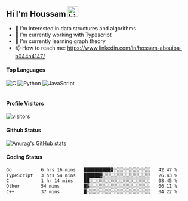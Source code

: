 ## Hi I'm Houssam <img src="https://user-images.githubusercontent.com/1303154/88677602-1635ba80-d120-11ea-84d8-d263ba5fc3c0.gif" width="28px" alt="hi">

- 👀 I’m interested in data structures and algorithms
- 🔭 I’m currently working with Typescript
- 🌱 I’m currently learning graph theory
- 📫 How to reach me: https://www.linkedin.com/in/hossam-abouiba-b044a4147/

#### Top Languages

![C](https://img.shields.io/badge/c-%2300599C.svg?style=for-the-badge&logo=c&logoColor=white)
![Python](https://img.shields.io/badge/python-%2314354C.svg?style=for-the-badge&logo=python&logoColor=white)
![JavaScript](https://img.shields.io/badge/javascript-%23323330.svg?style=for-the-badge&logo=javascript&logoColor=%23F7DF1E)
<br />
<br />
#### Profile Visitors
![visitors](https://visitor-badge.glitch.me/badge?page_id=project-HOSSAM.project-HOSSAM)

#### Github Status
[![Anurag's GitHub stats](https://github-readme-stats.vercel.app/api?username=0xPride&theme=tokyonight)](https://github.com/anuraghazra/github-readme-stats)

#### Coding Status
<!--START_SECTION:waka-->

```txt
Go           6 hrs 16 mins   ██████████▓░░░░░░░░░░░░░░   42.47 %
TypeScript   3 hrs 54 mins   ██████▓░░░░░░░░░░░░░░░░░░   26.43 %
C            1 hr 14 mins    ██░░░░░░░░░░░░░░░░░░░░░░░   08.45 %
Other        54 mins         █▓░░░░░░░░░░░░░░░░░░░░░░░   06.11 %
C++          37 mins         █░░░░░░░░░░░░░░░░░░░░░░░░   04.22 %
```

<!--END_SECTION:waka-->
